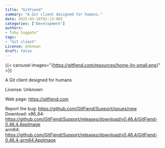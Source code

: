 ```yaml
---
title: "GitFiend"
summary: "A Git client designed for humans."
date: 2025-03-16T01:13:00Z
categories: ["Development"]
authors:
- Toby Suggate"
tags: 
- "Git client"
License: Unknown
draft: false
---
```


{{< carousel images="{https://gitfiend.com/resources/home-lin-small.png}" >}}

A Git client designed for humans

License: Unknown

Web page: <https://gitfiend.com>  

Report the bug: <https://github.com/GitFiend/Support/issues/new>  
Download:   x86_64: <https://github.com/GitFiend/Support/releases/download/v0.46.4/GitFiend-0.46.4.AppImage>  
            arm64: <https://github.com/GitFiend/Support/releases/download/v0.46.4/GitFiend-0.46.4-arm64.AppImage>
